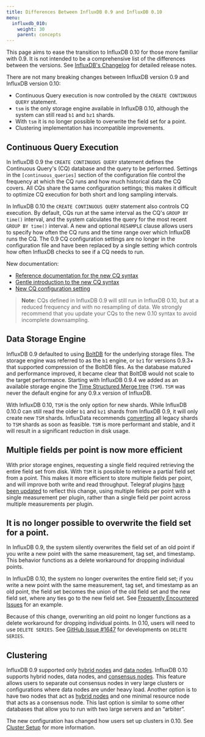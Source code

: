 ```yaml
---
title: Differences Between InfluxDB 0.9 and InfluxDB 0.10
menu:
  influxdb_010:
    weight: 30
    parent: concepts
---
```


This page aims to ease the transition to InfluxDB 0.10 for those more familiar with 0.9.
It is not intended to be a comprehensive list of the differences between the versions.
See [InfluxDB's Changelog](https://github.com/influxdata/influxdb/blob/master/CHANGELOG.md) for detailed release notes.

There are not many breaking changes between InfluxDB version 0.9 and InfluxDB version 0.10:

* Continuous Query execution is now controlled by the `CREATE CONTINUOUS QUERY` statement.
* `tsm` is the only storage engine available in InfluxDB 0.10, although the system can still read `b1` and `bz1` shards.
* With `tsm` it is no longer possible to overwrite the field set for a point.
* Clustering implementation has incompatible improvements.

## Continuous Query Execution

In InfluxDB 0.9 the `CREATE CONTINUOUS QUERY` statement defines the Continuous Query's (CQ) database and the query to be performed.
Settings in the `[continuous_queries]` section of the configuration file control the frequency at which the CQ runs and how much historical data the CQ covers.
All CQs share the same configuration settings; this makes it difficult to optimize CQ execution for both short and long sampling intervals.

In InfluxDB 0.10 the `CREATE CONTINUOUS QUERY` statement also controls CQ execution.
By default, CQs run at the same interval as the CQ's `GROUP BY time()` interval, and the system calculates the query for the most recent `GROUP BY time()` interval.
A new and optional `RESAMPLE` clause allows users to specify how often the CQ runs and the time range over which InfluxDB runs the CQ.
The 0.9 CQ configuration settings are no longer in the configuration file and have been replaced by a single setting which controls how often InfluxDB checks to see if a CQ needs to run.

New documentation:

* [Reference documentation for the new CQ syntax](/influxdb/v0.10/query_language/spec/#create-continuous-query)
* [Gentle introduction to the new CQ syntax](/influxdb/v0.10/query_language/continuous_queries/#the-create-continuous-query-statement)
* [New CQ configuration setting](/influxdb/v0.10/administration/config/#continuous-queries)

> **Note:** CQs defined in InfluxDB 0.9 will still run in InfluxDB 0.10, but at a reduced frequency and with no resampling of data.
We strongly recommend that you update your CQs to the new 0.10 syntax to avoid incomplete downsampling.

## Data Storage Engine

InfluxDB 0.9 defaulted to using [BoltDB](https://github.com/boltdb/bolt) for the underlying storage files.
The storage engine was referred to as the `b1` engine, or `bz1` for versions 0.9.3+ that supported compression of the BoltDB files.
As the database matured and performance improved, it became clear that BoltDB would not scale to the target performance.
Starting with InfluxDB 0.9.4 we added as an available storage engine the [Time Structured Merge tree](/influxdb/v0.10/concepts/storage_engine/#the-new-influxdb-storage-engine-from-lsm-tree-to-b-tree-and-back-again-to-create-the-time-structured-merge-tree) (`TSM`).
`TSM` was never the default engine for any 0.9.x version of InfluxDB.

With InfluxDB 0.10, `TSM` is the only option for new shards. While InfluxDB 0.10.0 can still read the older `b1` and `bz1` shards from InfluxDB 0.9, it will only create new `TSM` shards.
InfluxData recommends [converting](https://github.com/influxdata/influxdb/blob/master/cmd/influx_tsm/README.md) all legacy shards to `TSM` shards as soon as feasible. `TSM` is more performant and stable, and it will result in a significant reduction in disk usage.

## Multiple fields per point is now more efficient

With prior storage engines, requesting a single field required retrieving the entire field set from disk. With `TSM` it is possible to retrieve a partial field set from a point. This makes it more efficient to store multiple fields per point, and will improve both write and read throughput. Telegraf plugins [have been updated](https://influxdata.com/blog/announcing-telegraf-0-10-0/) to reflect this change, using multiple fields per point with a single measurement per plugin, rather than a single field per point across multiple measurements per plugin.

## It is no longer possible to overwrite the field set for a point.

In InfluxDB 0.9, the system silently overwrites the field set of an old point if you write a new point with the same measurement, tag set, and timestamp.
This behavior functions as a delete workaround for dropping individual points.

In InfluxDB 0.10, the system no longer overwrites the entire field set; if you write a new point with the same measurement, tag set, and timestamp as an old point, the field set becomes the union of the old field set and the new field set, where any ties go to the new field set.
See [Frequently Encountered Issues](/influxdb/v0.10/troubleshooting/frequently_encountered_issues/#writing-duplicate-points) for an example.

Because of this change, overwriting an old point no longer functions as a delete workaround for dropping individual points.
In 0.10, users will need to use `DELETE SERIES`.
See [GitHub Issue #1647](https://github.com/influxdata/influxdb/issues/1647) for developments on `DELETE SERIES`.


## Clustering

InfluxDB 0.9 supported only [hybrid nodes](/influxdb/v0.10/concepts/glossary/#hybrid-node) and [data nodes](/influxdb/v0.10/concepts/glossary/#data-node).
InfluxDB 0.10 supports hybrid nodes, data nodes, and [consensus nodes](/influxdb/v0.10/concepts/glossary/#consensus-node).
This feature allows users to separate out consensus nodes in very large clusters or configurations where data nodes are under heavy load.
Another option is to have two nodes that act as [hybrid nodes](/influxdb/v0.10/concepts/glossary/#hybrid-node) and one minimal resource node that acts as a consensus node.
This last option is similar to some other databases that allow you to run with two large servers and an “arbiter”.

The new configuration has changed how users set up clusters in 0.10.
See [Cluster Setup](/influxdb/v0.10/clustering/cluster_setup/) for more information.
